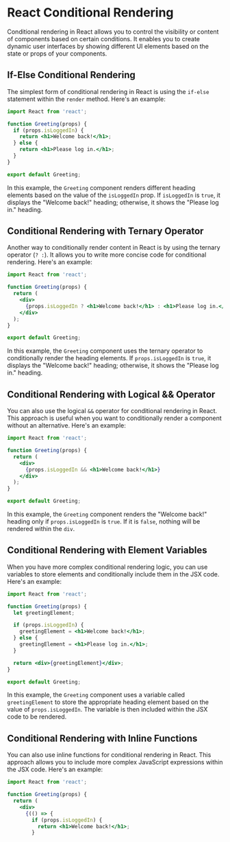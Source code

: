 # React Conditional Rendering

Conditional rendering in React allows you to control the visibility or content of components based on certain conditions. It enables you to create dynamic user interfaces by showing different UI elements based on the state or props of your components.

## If-Else Conditional Rendering

The simplest form of conditional rendering in React is using the `if-else` statement within the `render` method. Here's an example:

```jsx
import React from 'react';

function Greeting(props) {
  if (props.isLoggedIn) {
    return <h1>Welcome back!</h1>;
  } else {
    return <h1>Please log in.</h1>;
  }
}

export default Greeting;
```

In this example, the `Greeting` component renders different heading elements based on the value of the `isLoggedIn` prop. If `isLoggedIn` is `true`, it displays the "Welcome back!" heading; otherwise, it shows the "Please log in." heading.

## Conditional Rendering with Ternary Operator

Another way to conditionally render content in React is by using the ternary operator (`? :`). It allows you to write more concise code for conditional rendering. Here's an example:

```jsx
import React from 'react';

function Greeting(props) {
  return (
    <div>
      {props.isLoggedIn ? <h1>Welcome back!</h1> : <h1>Please log in.</h1>}
    </div>
  );
}

export default Greeting;
```

In this example, the `Greeting` component uses the ternary operator to conditionally render the heading elements. If `props.isLoggedIn` is `true`, it displays the "Welcome back!" heading; otherwise, it shows the "Please log in." heading.

## Conditional Rendering with Logical && Operator

You can also use the logical `&&` operator for conditional rendering in React. This approach is useful when you want to conditionally render a component without an alternative. Here's an example:

```jsx
import React from 'react';

function Greeting(props) {
  return (
    <div>
      {props.isLoggedIn && <h1>Welcome back!</h1>}
    </div>
  );
}

export default Greeting;
```

In this example, the `Greeting` component renders the "Welcome back!" heading only if `props.isLoggedIn` is `true`. If it is `false`, nothing will be rendered within the `div`.

## Conditional Rendering with Element Variables

When you have more complex conditional rendering logic, you can use variables to store elements and conditionally include them in the JSX code. Here's an example:

```jsx
import React from 'react';

function Greeting(props) {
  let greetingElement;

  if (props.isLoggedIn) {
    greetingElement = <h1>Welcome back!</h1>;
  } else {
    greetingElement = <h1>Please log in.</h1>;
  }

  return <div>{greetingElement}</div>;
}

export default Greeting;
```

In this example, the `Greeting` component uses a variable called `greetingElement` to store the appropriate heading element based on the value of `props.isLoggedIn`. The variable is then included within the JSX code to be rendered.

## Conditional Rendering with Inline Functions

You can also use inline functions for conditional rendering in React. This approach allows you to include more complex JavaScript expressions within the JSX code. Here's an example:

```jsx
import React from 'react';

function Greeting(props) {
  return (
    <div>
      {(() => {
        if (props.isLoggedIn) {
          return <h1>Welcome back!</h1>;
        }
